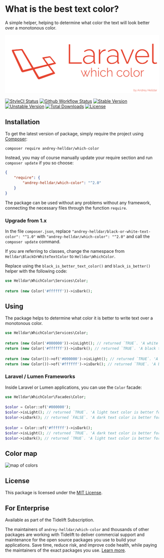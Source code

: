 # What is the best text color?


A simple helper, helping to determine what color the text will look better over a monotonous color.

<p align="center">
    <img src="/.github/home-page-images/screenshot.png?raw=true" alt="What is the best text color"/>
</p>


[![StyleCI Status][badge_styleci]][link_styleci]
[![Github Workflow Status][badge_build]][link_build]
[![Stable Version][badge_stable]][link_packagist]
[![Unstable Version][badge_unstable]][link_packagist]
[![Total Downloads][badge_downloads]][link_packagist]
[![License][badge_license]][link_license]


## Installation


To get the latest version of package, simply require the project using [Composer](https://getcomposer.org):

```
composer require andrey-helldar/which-color
```

Instead, you may of course manually update your require section and run `composer update` if you so choose:

```json
{
    "require": {
        "andrey-helldar/which-color": "^2.0"
    }
}
```

The package can be used without any problems without any framework, connecting the necessary files through the function `require`.


### Upgrade from 1.x

In the file `composer.json`, replace `"andrey-helldar/black-or-white-text-color": "^1.0"` with `"andrey-helldar/which-color": "^2.0"` and call the `composer update` command.

If you are referring to classes, change the namespace from `Helldar\BlackOrWhiteTextColor` to `Helldar\WhichColor`.

Replace using the `black_is_better_text_color()` and `black_is_better()` helper with the following code:

```php
use Helldar\WhichColor\Services\Color;

return (new Color('#ffffff'))->isDark();
```

## Using


The package helps to determine what color it is better to write text over a monotonous color.

```php
use Helldar\WhichColor\Services\Color;

return (new Color('#000000'))->isLight(); // returned `TRUE`. 'A white text color is better for black background'
return (new Color('#ffffff'))->isDark(); // returned `TRUE`. 'A black text color is better for white background'

return (new Color())->of('#000000')->isLight(); // returned `TRUE`. 'A white text color is better for black background'
return (new Color())->of('#ffffff')->isDark(); // returned `TRUE`. 'A black text color is better for white background'
```

### Laravel / Lumen Frameworks

Inside Laravel or Lumen applications, you can use the `Color` facade:

```php
use Helldar\WhichColor\Facades\Color;

$color = Color::of('#000000');
$color->isLight(); // returned `TRUE`. 'A light text color is better for dark background'
$color->isDark(); // returned `FALSE`. 'A dark text color is better for light background'

$color = Color::of('#ffffff')->isDark();
$color->isLight(); // returned `TRUE`. 'A dark text color is better for light background'
$color->isDark(); // returned `TRUE`. 'A light text color is better for dark background'
```

## Color map

![map of colors](https://user-images.githubusercontent.com/10347617/43231090-85dfba92-9073-11e8-9dbc-d2968b5ef1a2.png)


## License

This package is licensed under the [MIT License](LICENSE).


## For Enterprise

Available as part of the Tidelift Subscription.

The maintainers of `andrey-helldar/which-color` and thousands of other packages are working with Tidelift to deliver commercial support and maintenance for the open source packages you use to build your applications. Save time, reduce risk, and improve code health, while paying the maintainers of the exact packages you use. [Learn more](https://tidelift.com/subscription/pkg/packagist-andrey-helldar-which-color?utm_source=packagist-andrey-helldar-which-color&utm_medium=referral&utm_campaign=enterprise&utm_term=repo).


[badge_build]:          https://img.shields.io/github/workflow/status/andrey-helldar/which-color/phpunit?style=flat-square

[badge_downloads]:      https://img.shields.io/packagist/dt/andrey-helldar/which-color.svg?style=flat-square

[badge_license]:        https://img.shields.io/packagist/l/andrey-helldar/which-color.svg?style=flat-square

[badge_stable]:         https://img.shields.io/github/v/release/andrey-helldar/which-color?label=stable&style=flat-square

[badge_styleci]:        https://styleci.io/repos/142359733/shield

[badge_unstable]:       https://img.shields.io/badge/unstable-dev--main-orange?style=flat-square

[link_build]:           https://github.com/andrey-helldar/which-color/actions

[link_license]:         LICENSE

[link_packagist]:       https://packagist.org/packages/andrey-helldar/which-color

[link_styleci]:         https://github.styleci.io/repos/142359733
